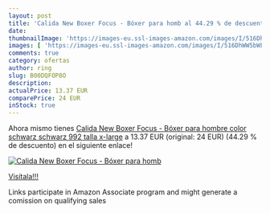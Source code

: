 ```yaml
---
layout: post
title: 'Calida New Boxer Focus - Bóxer para homb al 44.29 % de descuento'
date: 
thumbnailImage: 'https://images-eu.ssl-images-amazon.com/images/I/516DhWW5bWL._SL200_.jpg'
images: [ 'https://images-eu.ssl-images-amazon.com/images/I/516DhWW5bWL._SL200_.jpg' ]
comments: true
category: ofertas
author: ring
slug: B00DQFOP8O
description:
actualPrice: 13.37 EUR
comparePrice: 24 EUR
inStock: true
---
```


Ahora mismo tienes [Calida New Boxer Focus - Bóxer para hombre  color schwarz  schwarz 992   talla x-large](https://www.amazon.es/dp/B00DQFOP8O/?tag=tolees-21) a 13.37 EUR (original: 24 EUR) (44.29 %  de descuento) en el siguiente enlace!

[![Calida New Boxer Focus - Bóxer para homb](https://images-eu.ssl-images-amazon.com/images/I/516DhWW5bWL._SL200_.jpg)](https://www.amazon.es/dp/B00DQFOP8O/?tag=tolees-21)

[Visítala!!!](https://www.amazon.es/dp/B00DQFOP8O/?tag=tolees-21)

Links participate in Amazon Associate program and might generate a comission on qualifying sales
